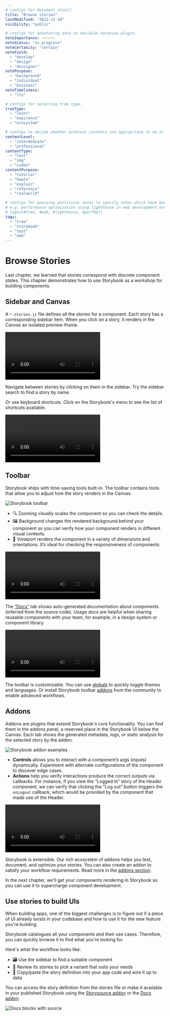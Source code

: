 ```yaml
---
# configs for document itself.
title: "Browse stories"
lastModified: "2022-12-10"
visibility: "public"

# configs for annotating data to obsidian dataview plugin.
noteImportance: ⭐⭐⭐⭐⭐
noteStatus: "in progress"
noteCertanity: "certain"
noteField:
  - "develop"
  - "design"
  - "devsigner"
notePurpose:
  - "background"
  - "individual"
  - "business"
noteTimeliness:
  - "lts"

# configs for selecting tree type.
treeType:
  - "learn"
  - "expirence"
  - "ecosystem"

# configs to decide whether external contents are appropriate to me or not.
contentLevel:
  - "intermediate"
  - "professional"
contentType:
  - "text"
  - "img"
  - "video"
contentPurpose:
  - "tutorial"
  - "howto"
  - "explain"
  - "reference"
  - "realworld"

# configs for querying particular datas to specify notes which have been noted expirences related to particular subject.
# e.g. performance optimization using lighthouse in web development environments:
# tags=[#tree, #web, #lighthouse, #perfOpt]
tags:
  - "tree"
  - "storybook"
  - "test"
  - "web"
---
```

# Browse Stories
Last chapter, we learned that stories correspond with discrete component states. This chapter demonstrates how to use Storybook as a workshop for building components.

## Sidebar and Canvas
A `*.stories.js` file defines all the stories for a component. Each story has a corresponding sidebar item. When you click on a story, it renders in the Canvas an isolated preview iframe.

<video autoplay="" playsinline="" loop="" draggable="true"><source src="https://storybook.js.org//f818682edbbcdf2c04093f633aa36761/example-browse-all-stories-optimized.mp4" type="video/mp4"></video>

Navigate between stories by clicking on them in the sidebar. Try the sidebar search to find a story by name.

Or use keyboard shortcuts. Click on the Storybook's menu to see the list of shortcuts available.

<video autoplay="" playsinline="" loop="" draggable="true"><source src="https://storybook.js.org/b398f68ed8889feed0a52f077510efcf/storybook-keyboard-shortcuts-optimized.mp4" type="video/mp4"></video>

## Toolbar

Storybook ships with time-saving tools built-in. The toolbar contains tools that allow you to adjust how the story renders in the Canvas:

![Storybook toolbar](https://storybook.js.org/d65c247156e3ed2262e63a3a5ec02b82/toolbar.png)

-   🔍 Zooming visually scales the component so you can check the details.
-   🖼 Background changes the rendered background behind your component so you can verify how your component renders in different visual contexts.
-   📱 Viewport renders the component in a variety of dimensions and orientations. It’s ideal for checking the responsiveness of components.

<video autoplay="" playsinline="" loop="" draggable="true"><source src="https://storybook.js.org//8b083907d74e7f2b9a298e5f324cc751/toolbar-walkthrough-optimized.mp4" type="video/mp4"></video>

The [“Docs”](https://storybook.js.org/docs/react/writing-docs/introduction) tab shows auto-generated documentation about components (inferred from the source code). Usage docs are helpful when sharing reusable components with your team, for example, in a design system or component library.

<video autoplay="" playsinline="" loop="" draggable="true"><source src="https://storybook.js.org/07234fedf00ba418879c443de0764c1c/toolbar-docs-tab-optimized.mp4" type="video/mp4"></video>

The toolbar is customizable. You can use [globals](https://storybook.js.org/docs/react/essentials/toolbars-and-globals) to quickly toggle themes and languages. Or install Storybook toolbar [addons](https://storybook.js.org/docs/react/configure/storybook-addons) from the community to enable advanced workflows.

## Addons

Addons are plugins that extend Storybook's core functionality. You can find them in the addons panel, a reserved place in the Storybook UI below the Canvas. Each tab shows the generated metadata, logs, or static analysis for the selected story by the addon.

![Storybook addon examples](https://storybook.js.org/2b879453b03dfe3bf69e7adf6059961a/addons.png)

-   **Controls** allows you to interact with a component’s args (inputs) dynamically. Experiment with alternate configurations of the component to discover edge cases.
-   **Actions** help you verify interactions produce the correct outputs via callbacks. For instance, if you view the “Logged In” story of the Header component, we can verify that clicking the “Log out” button triggers the `onLogout` callback, which would be provided by the component that made use of the Header.

<video autoplay="" playsinline="" loop="" draggable="true"><source src="https://storybook.js.org/946b2f4bdb006e8475d21202d68b9eec/addons-walkthrough-optimized.mp4" type="video/mp4"></video>

Storybook is extensible. Our rich ecosystem of addons helps you test, document, and optimize your stories. You can also create an addon to satisfy your workflow requirements. Read more in the [addons section](https://storybook.js.org/docs/react/addons/introduction).

In the next chapter, we'll get your components rendering in Storybook so you can use it to supercharge component development.

## Use stories to build UIs

When building apps, one of the biggest challenges is to figure out if a piece of UI already exists in your codebase and how to use it for the new feature you're building.

Storybook catalogues all your components and their use cases. Therefore, you can quickly browse it to find what you're looking for.

Here's what the workflow looks like:

-   🗃 Use the sidebar to find a suitable component
-   👀 Review its stories to pick a variant that suits your needs
-   📝 Copy/paste the story definition into your app code and wire it up to data

You can access the story definition from the stories file or make it available in your published Storybook using the [Storysource addon](https://storybook.js.org/addons/@storybook/addon-storysource/) or the [Docs addon](https://storybook.js.org/docs/react/writing-docs/doc-block-source).

![Docs blocks with source](https://storybook.js.org/04a2bd3445a62d187f85df4073468535/docblock-source.png)
